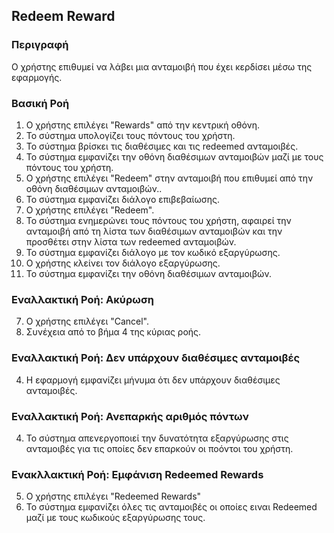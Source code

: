 ## Redeem Reward

### Περιγραφή

Ο χρήστης επιθυμεί να λάβει μια ανταμοιβή που έχει κερδίσει μέσω της εφαρμογής.

### Βασική Ροή

1. Ο χρήστης επιλέγει "Rewards" από την κεντρική οθόνη.
2. Το σύστημα υπολογίζει τους πόντους του χρήστη.
3. Το σύστημα βρίσκει τις διαθέσιμες και τις redeemed ανταμοιβές.
4. Το σύστημα εμφανίζει την οθόνη διαθέσιμων ανταμοιβών μαζί με τους πόντους του χρήστη.
5. Ο χρήστης επιλέγει "Redeem" στην ανταμοιβή που επιθυμεί από την οθόνη διαθέσιμων ανταμοιβών..
6. Το σύστημα εμφανίζει διάλογο επιβεβαίωσης.
7. Ο χρήστης επιλέγει "Redeem".
6. Το σύστημα ενημερώνει τους πόντους του χρήστη, αφαιρεί την ανταμοιβή από τη λίστα των διαθέσιμων ανταμοιβών και την προσθέτει στην λίστα των redeemed ανταμοιβών.
7. Το σύστημα εμφανίζει διάλογο με τον κωδικό εξαργύρωσης.
8. Ο χρήστης κλείνει τον διάλογο εξαργύρωσης.
9. Το σύστημα εμφανίζει την οθόνη διαθέσιμων ανταμοιβών.

### Εναλλακτική Ροή: Ακύρωση

7. Ο χρήστης επιλέγει "Cancel".
8. Συνέχεια από το βήμα 4 της κύριας ροής.

### Εναλλακτική Ροή: Δεν υπάρχουν διαθέσιμες ανταμοιβές

4. Η εφαρμογή εμφανίζει μήνυμα ότι δεν υπάρχουν διαθέσιμες ανταμοιβές.

### Εναλλακτική Ροή: Ανεπαρκής αριθμός πόντων

4. Το σύστημα απενεργοποιεί την δυνατότητα εξαργύρωσης στις ανταμοιβές για τις οποίες δεν επαρκούν οι ποόντοι του χρήστη.

### Ενακλλακτική Ροή: Εμφάνιση Redeemed Rewards

5. Ο χρήστης επιλέγει "Redeemed Rewards"
6. Το σύστημα εμφανίζει όλες τις ανταμοιβές οι οποίες ειναι Redeemed μαζί με τους κωδικούς εξαργύρωσης τους.